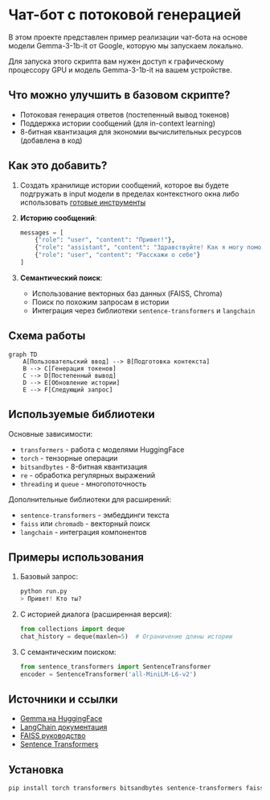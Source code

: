 # Чат-бот с потоковой генерацией

В этом проекте представлен пример реализации чат-бота на основе модели Gemma-3-1b-it от Google, которую мы запускаем локально. 

Для запуска этого скрипта вам нужен доступ к графическому процессору GPU и модель Gemma-3-1b-it на вашем устройстве.

## Что можно улучшить в базовом скрипте?

- Потоковая генерация ответов (постепенный вывод токенов)
- Поддержка истории сообщений (для in-context learning)
- 8-битная квантизация для экономии вычислительных ресурсов (добавлена в код)

## Как это добавить?

1. Создать хранилище истории сообщений, которое вы будете подгружать в input модели в пределах контекстного окна либо использовать [готовые инструменты](https://python.langchain.com/docs/concepts/chat_history/)



3. **Историю сообщений**:
   ```python
   messages = [
       {"role": "user", "content": "Привет!"},
       {"role": "assistant", "content": "Здравствуйте! Как я могу помочь?"},
       {"role": "user", "content": "Расскажи о себе"}
   ]
   ```

4. **Семантический поиск**:
   - Использование векторных баз данных (FAISS, Chroma)
   - Поиск по похожим запросам в истории
   - Интеграция через библиотеки `sentence-transformers` и `langchain`

## Схема работы

```mermaid
graph TD
    A[Пользовательский ввод] --> B[Подготовка контекста]
    B --> C[Генерация токенов]
    C --> D[Постепенный вывод]
    D --> E[Обновление истории]
    E --> F[Следующий запрос]
```

## Используемые библиотеки

Основные зависимости:
- `transformers` - работа с моделями HuggingFace
- `torch` - тензорные операции
- `bitsandbytes` - 8-битная квантизация
- `re` - обработка регулярных выражений
- `threading` и `queue` - многопоточность

Дополнительные библиотеки для расширений:
- `sentence-transformers` - эмбеддинги текста
- `faiss` или `chromadb` - векторный поиск
- `langchain` - интеграция компонентов

## Примеры использования

1. Базовый запрос:
   ```python
   python run.py
   > Привет! Кто ты?
   ```

2. С историей диалога (расширенная версия):
   ```python
   from collections import deque
   chat_history = deque(maxlen=5)  # Ограничение длины истории
   ```

3. С семантическим поиском:
   ```python
   from sentence_transformers import SentenceTransformer
   encoder = SentenceTransformer('all-MiniLM-L6-v2')
   ```

## Источники и ссылки

- [Gemma на HuggingFace](https://huggingface.co/google/gemma-3-1b-it)
- [LangChain документация](https://python.langchain.com/)
- [FAISS руководство](https://github.com/facebookresearch/faiss)
- [Sentence Transformers](https://www.sbert.net/)

## Установка

```bash
pip install torch transformers bitsandbytes sentence-transformers faiss-cpu
```
